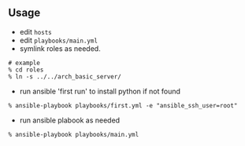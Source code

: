 
## Usage

* edit `hosts`
* edit `playbooks/main.yml`
* symlink roles as needed.
```
# example
% cd roles
% ln -s ../../arch_basic_server/
```
* run ansible 'first run' to install python if not found
```
% ansible-playbook playbooks/first.yml -e "ansible_ssh_user=root"
```
* run ansible plabook as needed
```
% ansible-playbook playbooks/main.yml
```
